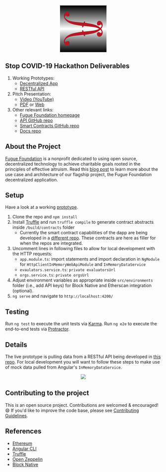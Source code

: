 <p align="center">
  <img src="https://github.com/fuguefoundation/ff-dapp/blob/master/src/assets/images/logo_150.png">
</p>

## Stop COVID-19 Hackathon Deliverables

1. Working Prototypes: 
    - [Decentralized App](https://fuguefoundation.org/dev/prototype_v0)
    - [RESTful API](https://ff-effective-altruism-api.herokuapp.com/api/v0/nonprofits)
2. Pitch Presentation:
    - [Video (YouTube)](https://www.youtube.com/watch?v=NHzl7chYPq4)
    - [PDF](https://fuguefoundation.org/docs/ff-prospectus.pdf) or [Web](https://fuguefoundation.org/docs/) 
4. Other relevant links:
    - [Fugue Foundation homepage](https://fuguefoundation.org)
    - [API GitHub repo](https://github.com/fuguefoundation/ff-api)
    - [Smart Contracts GitHub repo](https://github.com/fuguefoundation/ff-contracts)
    - [Docs repo](https://github.com/fuguefoundation/ff-docs)

## About the Project

[Fugue Foundation](https://fuguefoundation.org) is a nonprofit dedicated to using open source, decentralized technology to achieve charitable goals rooted in the principles of effective altruism. Read this [blog post](https://blog.fuguefoundation.org/ff-platform-overiew/) to learn more about the use case and architecture of our flagship project, the Fugue Foundation decentralized application.

## Setup

Have a look at a working [prototype](https://fuguefoundation.org/dev/prototype_v0).

1. Clone the repo and `npm install`
2. Install [Truffle](https://www.trufflesuite.com/docs/truffle/getting-started/installation) and run `truffle compile` to generate contract abstracts inside `/build/contracts` folder
    - Currently the smart contract capabilities of the dapp are being developed in a [different repo](https://github.com/fuguefoundation/ff-contracts). These contracts are here as filler for when the repos are integrated.
3. Uncomment lines in following files to allow for local development with the HTTP requests:
    * `app.module.ts`: import statements and import declaration in `NgModule` for `HttpClientInMemoryWebApiModule` and `InMemoryDataService`
    * `evaulators.service.ts`: `private evaluatorsUrl`
    * `orgs.service.ts`: `private orgsUrl`
4. Adjust environment variables as appropriate inside `src/environments` folder (i.e., add API keys) for Block Native and Etherscan integration (optional).
5. `ng serve` and navigate to `http://localhost:4200/`

## Testing

Run `ng test` to execute the unit tests via [Karma](https://karma-runner.github.io).  Run `ng e2e` to execute the end-to-end tests via [Protractor](http://www.protractortest.org/).

## Details

The live prototype is pulling data from a RESTful API being developed in [this repo](https://github.com/fuguefoundation/ff-api). For local development you will want to follow these steps to make use of mock data pulled from Angular's `InMemoryDataService`. 

<p align="center">
  <img src="https://github.com/fuguefoundation/ff-dapp/blob/master/src/assets/images/ff-dapp-flow.jpg">
</p>

## Contributing to the project

This is an open source project. Contributions are welcomed & encouraged! :smile: If you'd like to improve the code base, please see [Contributing Guidelines](CONTRIBUTE.md).

## References
* [Ethereum](https://ethereum.org/)
* [Angular CLI](https://github.com/angular/angular-cli)
* [Truffle](http://truffleframework.com/docs/)
* [Open Zeppelin](https://docs.openzeppelin.com/openzeppelin/)
* [Block Native](https://docs.blocknative.com/)
